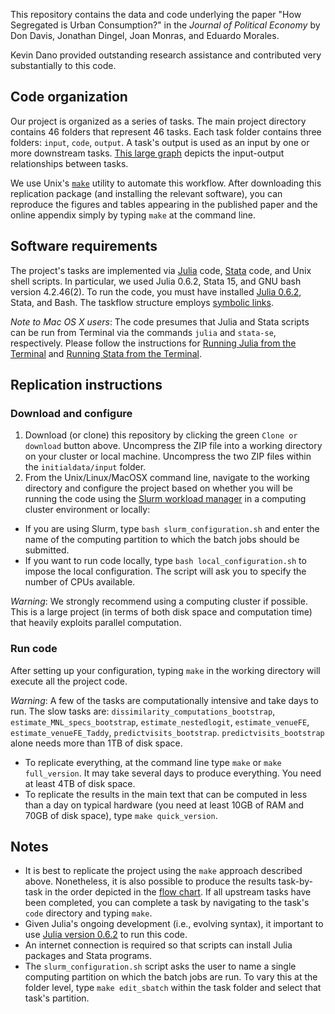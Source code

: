 
This repository contains the data and code underlying the paper "How Segregated is Urban Consumption?" in the _Journal of Political Economy_ by Don Davis, Jonathan Dingel, Joan Monras, and Eduardo Morales.

Kevin Dano provided outstanding research assistance and contributed very substantially to this code.

## Code organization

Our project is organized as a series of tasks.
The main project directory contains 46 folders that represent 46 tasks.
Each task folder contains three folders: `input`, `code`, `output`.
A task's output is used as an input by one or more downstream tasks.
[This large graph](tasks_flow_graph.png) depicts the input-output relationships between tasks.

We use Unix's [`make`](https://edoras.sdsu.edu/doc/make.html) utility to automate this workflow.
After downloading this replication package (and installing the relevant software), you can reproduce the figures and tables appearing in the published paper and the online appendix simply by typing `make` at the command line.

## Software requirements
The project's tasks are implemented via [Julia](http://www.julialang.org) code, [Stata](http://www.stata.com) code, and Unix shell scripts.
In particular, we used Julia 0.6.2, Stata 15, and GNU bash version 4.2.46(2).
To run the code, you must have installed [Julia 0.6.2](https://julialang.org/downloads/), Stata, and Bash.
The taskflow structure employs [symbolic links](https://en.wikipedia.org/wiki/Symbolic_link).

_Note to Mac OS X users_: 
The code presumes that Julia and Stata scripts can be run from Terminal via the commands `julia` and `stata-se`, respectively.
Please follow the instructions for [Running Julia from the Terminal](https://en.wikibooks.org/wiki/Introducing_Julia/Getting_started#Running_directly_from_terminal) and [Running Stata from the Terminal](https://www.stata.com/support/faqs/mac/advanced-topics/#startup).


## Replication instructions

### Download and configure

1. Download (or clone) this repository by clicking the green `Clone or download` button above.
Uncompress the ZIP file into a working directory on your cluster or local machine.
Uncompress the two ZIP files within the `initialdata/input` folder.
2. From the Unix/Linux/MacOSX command line, navigate to the working directory and configure the project based on whether you will be running the code using the [Slurm workload manager](https://slurm.schedmd.com/) in a computing cluster environment or locally:
* If you are using Slurm, type `bash slurm_configuration.sh` and enter the name of the computing partition to which the batch jobs should be submitted.
* If you want to run code locally, type `bash local_configuration.sh` to impose the local configuration. The script will ask you to specify the number of CPUs available.

_Warning_:  We strongly recommend using a computing cluster if possible.
This is a large project (in terms of both disk space and computation time) that heavily exploits parallel computation.

### Run code

After setting up your configuration, typing `make` in the working directory will execute all the project code.

_Warning_: A few of the tasks are computationally intensive and take days to run.
The slow tasks are:
`dissimilarity_computations_bootstrap`,
`estimate_MNL_specs_bootstrap`,
`estimate_nestedlogit`,
`estimate_venueFE`,
`estimate_venueFE_Taddy`,
`predictvisits_bootstrap`.
`predictvisits_bootstrap` alone needs more than 1TB of disk space.

- To replicate everything, at the command line type `make` or `make full_version`. It may take several days to produce everything. You need at least 4TB of disk space.
- To replicate the results in the main text that can be computed in less than a day on typical hardware (you need at least 10GB of RAM and 70GB of disk space), type `make quick_version`.

## Notes
- It is best to replicate the project using the `make` approach described above.
Nonetheless, it is also possible to produce the results task-by-task in the order depicted in the [flow chart](tasks_flow_graph.png).
If all upstream tasks have been completed, you can complete a task by navigating to the task's `code` directory and typing `make`.
- Given Julia's ongoing development (i.e., evolving syntax), it important to use [Julia version 0.6.2](https://julialang.org/downloads/) to run this code.
- An internet connection is required so that scripts can install Julia packages and Stata programs.
- The `slurm_configuration.sh` script asks the user to name a single computing partition on which the batch jobs are run. To vary this at the folder level, type `make edit_sbatch` within the task folder and select that task's partition. 
